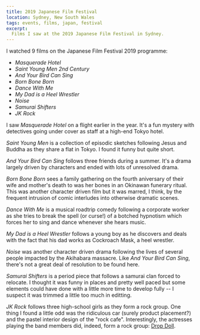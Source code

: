 ```yaml
---
title: 2019 Japanese Film Festival
location: Sydney, New South Wales
tags: events, films, japan, festival
excerpt: 
  Films I saw at the 2019 Japanese Film Festival in Sydney.
---
```


I watched 9 films on the Japanese Film Festival 2019 programme: 

- *Masquerade Hotel*
- *Saint Young Men 2nd Century*
- *And Your Bird Can Sing*
- *Born Bone Born*
- *Dance With Me*
- *My Dad is a Heel Wrestler*
- *Noise*
- *Samurai Shifters*
- *JK Rock*

I saw *Masquerade Hotel* on a flight earlier in the year. It's a fun mystery
with detectives going under cover as staff at a high-end Tokyo hotel. 

*Saint Young Men* is a collection of episodic sketches following Jesus and Buddha
as they share a flat in Tokyo. I found it funny but quite short.

*And Your Bird Can Sing* follows three friends during a summer. It's a drama largely
driven by characters and ended with lots of unresolved drama.

*Born Bone Born* sees a family gathering on the fourth aniversary of their wife
and mother's death to was her bones in an Okinawan funerary ritual. This was
another character driven film but it was marred, I think, by the frequent
intrusion of comic interludes into otherwise dramatic scenes.

*Dance With Me* is a musical roadtrip comedy following a corporate worker as
she tries to break the spell (or curse!) of a botched hypnotism which forces
her to sing and dance whenever she hears music. 

*My Dad is a Heel Wrestler* follows a young boy as he discovers and deals with
the fact that his dad works as Cockroach Mask, a heel wrestler.

*Noise* was another character driven drama following the lives of several
people impacted by the Akihabara massacre. Like *And Your Bird Can Sing*,
there's not a great deal of resolution to be found here.

*Samurai Shifters* is a period piece that follows a samurai clan forced to
relocate. I thought it was funny in places and pretty well paced but some
elements could have done with a little more time to develop fully -- I suspect
it was trimmed a little too much in editting.

*JK Rock* follows three high-school girls as they form a rock group. One thing
I found a little odd was the ridiculous car (surely product placement?) and the
pastel interior design of the "rock cafe". Interestingly, the actresses playing
the band members did, indeed, form a rock group: [Drop Doll][2].

[2]: http://www.generasia.com/wiki/DROP_DOLL

